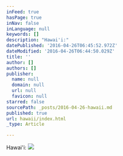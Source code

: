 ```yaml
---
inFeed: true
hasPage: true
inNav: false
inLanguage: null
keywords: []
description: "Hawai'i:"
datePublished: '2016-04-26T06:45:52.972Z'
dateModified: '2016-04-26T06:44:50.029Z'
title: ''
author: []
authors: []
publisher:
  name: null
  domain: null
  url: null
  favicon: null
starred: false
sourcePath: _posts/2016-04-26-hawaii.md
published: true
url: hawaii/index.html
_type: Article

---
```

Hawai'i:
![](https://the-grid-user-content.s3-us-west-2.amazonaws.com/d869396e-4e7a-4415-b00b-1e6c8dbf01e6.jpg)